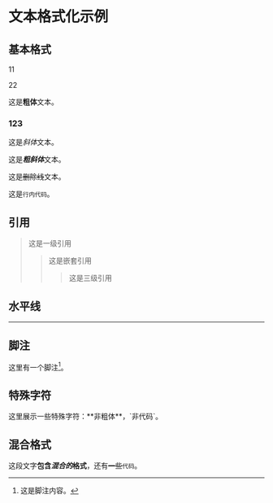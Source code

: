 # 文本格式化示例

## 基本格式

11

22

这是**粗体**文本。

### 123

这是*斜体*文本。

这是***粗斜体***文本。

这是~~删除线~~文本。

这是`行内代码`。

## 引用

> 这是一级引用
>
> > 这是嵌套引用
> >
> > > 这是三级引用

## 水平线

---

## 脚注

这里有一个脚注[^1]。

[^1]: 这是脚注内容。

## 特殊字符

这里展示一些特殊字符：\*\*非粗体\*\*，\`非代码\`。

## 混合格式

这段文字**包含*混合的*格式**，还有~~一些~~`代码`。